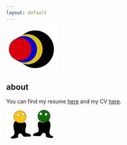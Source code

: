 ```yaml
---
layout: default
---
```


[![](images/diegozain.png)](./)

## about

You can find my resume [here](https://github.com/diegozain) and my CV [here](https://github.com/diegozain).

[![](images/dudes.png)](./)
